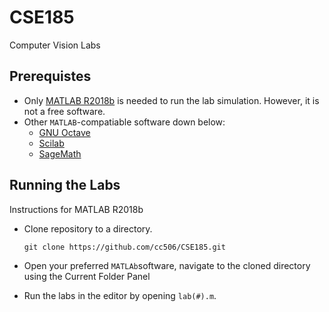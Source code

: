 # CSE185
Computer Vision Labs

## Prerequistes
* Only [MATLAB R2018b](https://www.mathworks.com/downloads/web_downloads/download_release?release=R2018b) is needed to run the lab simulation. However, it is not a free software. <br/>
* Other `MATLAB`-compatiable software down below:
    * [GNU Octave](https://www.gnu.org/software/octave/#install)
    * [Scilab](https://www.scilab.org/download/6.0.2)
    * [SageMath](http://www.sagemath.org/download.html)

## Running the Labs
Instructions for MATLAB R2018b
* Clone repository to a directory.
  ```
  git clone https://github.com/cc506/CSE185.git
  ```
* Open your preferred `MATLAb`software, navigate to the cloned directory using the Current Folder Panel

* Run the labs in the editor by opening `lab(#).m`.

